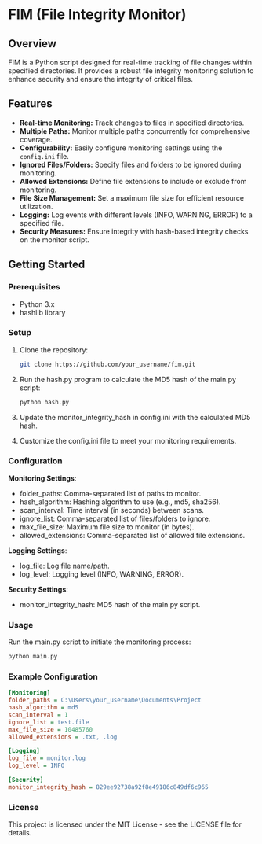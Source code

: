 # FIM (File Integrity Monitor)

## Overview
FIM is a Python script designed for real-time tracking of file changes within specified directories. It provides a robust file integrity monitoring solution to enhance security and ensure the integrity of critical files.

## Features
- **Real-time Monitoring:** Track changes to files in specified directories.
- **Multiple Paths:** Monitor multiple paths concurrently for comprehensive coverage.
- **Configurability:** Easily configure monitoring settings using the `config.ini` file.
- **Ignored Files/Folders:** Specify files and folders to be ignored during monitoring.
- **Allowed Extensions:** Define file extensions to include or exclude from monitoring.
- **File Size Management:** Set a maximum file size for efficient resource utilization.
- **Logging:** Log events with different levels (INFO, WARNING, ERROR) to a specified file.
- **Security Measures:** Ensure integrity with hash-based integrity checks on the monitor script.

## Getting Started

### Prerequisites
- Python 3.x
- hashlib library

### Setup
1. Clone the repository:
   ```bash
   git clone https://github.com/your_username/fim.git
   ```

2. Run the hash.py program to calculate the MD5 hash of the main.py script:
   ```bash
   python hash.py
   ```
3. Update the monitor_integrity_hash in config.ini with the calculated MD5 hash.

4. Customize the config.ini file to meet your monitoring requirements.

### Configuration
**Monitoring Settings**:
  - folder_paths: Comma-separated list of paths to monitor.
  - hash_algorithm: Hashing algorithm to use (e.g., md5, sha256).
  - scan_interval: Time interval (in seconds) between scans.
  - ignore_list: Comma-separated list of files/folders to ignore.
  - max_file_size: Maximum file size to monitor (in bytes).
  - allowed_extensions: Comma-separated list of allowed file extensions.
    
**Logging Settings**:
  - log_file: Log file name/path.
  - log_level: Logging level (INFO, WARNING, ERROR).

**Security Settings**:
  - monitor_integrity_hash: MD5 hash of the main.py script.
    
### Usage
Run the main.py script to initiate the monitoring process:
```bash
python main.py
```

### Example Configuration
```ini
[Monitoring]
folder_paths = C:\Users\your_username\Documents\Project
hash_algorithm = md5
scan_interval = 1
ignore_list = test.file
max_file_size = 10485760
allowed_extensions = .txt, .log

[Logging]
log_file = monitor.log
log_level = INFO

[Security]
monitor_integrity_hash = 829ee92738a92f8e49186c849df6c965
```

### License
This project is licensed under the MIT License - see the LICENSE file for details.
